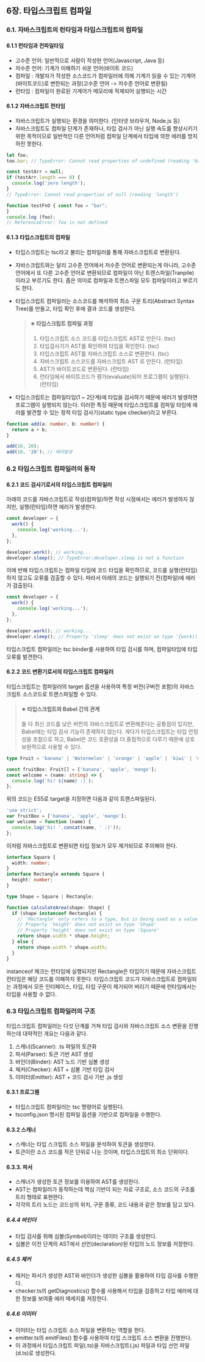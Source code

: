 ## 6장. 타입스크립트 컴파일

### 6.1. 자바스크립트의 런타임과 타입스크립트의 컴파일

#### 6.1.1 런타임과 컨파일타임

- 고수준 언어: 일반적으로 사람이 작성한 언어(Javascript, Java 등)
- 저수준 언어: 기계가 이해하기 쉬운 언어(바이트 코드)
- 컴파일 : 개발자가 작성한 소스코드가 컴파일러에 의해 기계가 읽을 수 있는 기계어(바이트코드)로 변한되는 과정(고수준 언어 -> 저수준 언어로 변환됨)
- 런타임 : 컴파일이 완료된 기계어가 메모리에 적재되어 실행되는 시간

#### 6.1.2 자바스크립트 런타임

- 자바스크립트가 실행되는 환경을 의미한다. (인터넷 브라우저, Node.js 등)
- 자바스크립트도 컴파일 단계가 존재하나, 타입 검사가 아닌 실행 속도를 향상시키기 위한 목적이므로 일반적인 다른 언어처럼 컴파일 단계에서 타입에 의한 에러를 방지하진 못한다.

```javascript
let foo;
too.bar; // TypeError: Cannot read properties of undefined (reading 'bar')

const testArr = null;
if (testArr.length === 0) {
  console.log('zero length');
}
// TypeError: Cannot read properties of null (reading 'length')

function testFnO { const foo = "bar";
}
console.log (foo);
// ReferenceError: foo is not defined
```

#### 6.1.3 타입스크립트의 컴파일

- 타입스크립트는 tsc라고 불리는 컴파일러를 통해 자바스크립트로 변환된다.
- 자바스크립트와는 달리 고수준 언어에서 저수준 언어로 변환되는게 아니라, 고수준 언어에서 또 다른 고수준 언어로 변환되므로 컴파일이 아닌 트랜스파일(Tranpile)이라고 부르기도 한다. 좁은 의미로 컴파일과 트랜스파일 모두 컴파일이라고 부르기도 한다.
- 타입스크립트 컴파일러는 소스코드를 해석하여 최소 구문 트리(Abstract Syntax Tree)를 만들고, 타입 확인 후에 결과 코드를 생성한다.

  > #### ※ 타입스크립트 컴파일 과정
  >
  > 1. 타입스크립트 소스 코드를 타입스크립트 AST로 만든다. (tsc)
  > 2. 타입검사기가 AST를 확인하여 타입을 획인한다. (tsc)
  > 3. 타입스크립트 AST를 자바스크립트 소스로 변환한다. (tsc)
  > 4. 자바스크립트 소스코드를 자바스크립트 AST 로 만든다. (런타임)
  > 5. AST가 바이트코드로 변환된다. (런타임)
  > 6. 런타임에서 바이트코드가 평가(evaluate)되어 프로그램이 실행된다. (런타임)

- 타입스크립트는 컴파일타임(1 ~ 2단계)에 타입을 검사하기 때문에 에러가 발생하면 프로그램이 실행되지 않는다. 이러한 특징 때문에 타입스크립트를 컴파일 타임에 에러를 발견할 수 있는 정적 타입 검사기(static type checker)라고 부른다.

```typescript
function add(a: number, b: number) {
  return a + b;
}

add(10, 20);
add(10, '20'); // 에러발생
```

### 6.2 타입스크립트 컴파일러의 동작

#### 6.2.1 코드 검사기로서의 타입스크립트 컴파일러

아래의 코드를 자바스크립트로 작성(컴파일)하면 작성 시점에서는 에러가 발생하지 않지만, 실행(런타임)하면 에러가 발생한다.

```javascript
const developer = {
  work() {
    console.log('working...');
  },
};

developer.work(); // working...
developer.sleep(); // TypeError:developer.sleep is not a function
```

이에 반해 타입스크립트는 컴파일 타임에 코드 타입을 확인하므로, 코드를 실행(런타임)하지 않고도 오류를 검출할 수 있다. 따라서 아래의 코드는 실행되기 전(컴파일)에 에러가 검출된다.

```typescript
const developer = {
  work() {
    console.log('working...');
  },
};

developer.work(); // working...
developer.sleep(); // Property 'sleep' does not exist on type '{work(): void;}'
```

타입스크립트 컴파일러는 tsc binder를 사용하여 타입 검시를 하며, 컴파일타임에 타입 오류를 발견한다.

#### 6.2.2 코드 변환기로서의 타입스크립트 컴파일러

타입스크립트는 컴파일러의 target 옵션을 사용하여 특정 버전(구버전 포함)의 자바스크립트 소스코드로 트랜스파일할 수 있다.

> #### ※ 타입스크립트와 Babel 간의 관계
>
> 둘 다 최신 코드를 낮은 버전의 자바스크립트로 변환해준다는 공통점이 있지만, Babel에는 타입 검사 기능이 존재하지 않는다. 게다가 타입스크립트는 타입 안정성을 초점으로 하고, Babel은 코드 호환성을 더 중점적으로 다루기 때문에 상호 보완적으로 사용할 수 있다.

```typescript
type Fruit = 'banana' | 'Watermelon' | 'orange' | 'apple' | 'kiwi' | 'mango';

const fruitBox: Fruit[] = ['banana', 'apple', 'mango'];
const welcome = (name: string) => {
  console.log(`hi! ${name} :)`);
};
```

위의 코드는 ES5로 target을 지정하면 다음과 같이 트랜스파일된다.

```javascript
'use strict';
var fruitBox = ['banana', 'apple', 'mango'];
var welcome = function (name) {
  console.log('hi! '.concat(name, ' :)'));
};
```

이처럼 자바스크립트로 변환되면 타입 정보가 모두 제거되므로 주의해야 한다.

```typescript
interface Square {
  width: number;
}
interface Rectangle extends Square {
  height: number;
}

type Shape = Square | Rectangle;

function calculateArea(shape: Shape) {
  if (shape instanceof Rectangle) {
    // 'Rectangle' only refers to a type, but is being used as a value here
    // Property 'height' does not exist on type 'Shape'
    // Property 'height' does not exist on type 'Square'
    return shape.width * shape.height;
  } else {
    return shape.width * shape.width;
  }
}
```

instanceof 체크는 런타임에 실행되지만 Rectangle은 타입이기 때문에 자바스크립트 런타임은 해당 코드를 이해하지 못한다. 타입스크립트 코드가 자바스크립트로 컴파일되는 과정에서 모든 인터페이스, 타입, 타입 구문이 제거되어 버리기 때문에 런타임에서는 타입을 사용할 수 없다.

### 6.3 타입스크립트 컴파일러의 구조

타입스크립트 컴파일러는 다섯 단계를 거쳐 타입 검사와 자바스크립트 소스 변환을 진행하는데 대략적인 개요는 다음과 같다.

1. 스캐너(Scanner): .ts 파일의 토큰화
2. 파서(Parser): 토큰 기반 AST 생성
3. 바인더(Binder): AST 노드 기반 심볼 생성
4. 체커(Checker): AST + 심볼 기반 타입 검사
5. 이미터(Emitter): AST + 코드 검사 기반 .js 생성

#### 6.3.1 프로그램

- 타입스크립트 컴파일러는 tsc 명령어로 실행된다.
- tsconfig.json 명시된 컴파일 옵션을 기반으로 컴파일을 수행한다.

#### 6.3.2 스캐너

- 스캐너는 타입 스크립트 소스 파일을 분석하여 토큰을 생성한다.
- 토큰이란 소스 코드를 작은 단위로 나눈 것이며, 타입스크립트의 최소 단위이다.

#### 6.3.3. 파서

- 스캐너가 생성한 토큰 정보를 이용하여 AST를 생성한다.
- AST는 컴파일러가 동작하는데 핵심 기반이 되는 자료 구조로, 소스 코드의 구조를 트리 형태로 표현한다.
- 각각의 트리 노드는 코드상의 위치, 구문 종류, 코드 내용과 같은 정보를 담고 있다.

##### 6.4.4 바인더

- 타입 검사를 위해 심볼(Symbol)이라는 데이터 구조를 생성한다.
- 심볼은 이전 단계의 AST에서 선언(declaration)된 타입의 노드 정보를 저장한다.

##### 6.4.5 체커

- 체커는 파서가 생성한 AST와 바인더가 생성한 심볼을 활용하여 타입 검사를 수행한다.
- checker.ts의 getDiagnostics() 함수를 사용해서 타입을 검증하고 타입 에러에 대한 정보를 보여줄 에러 메세지를 저장한다.

##### 6.4.6 이미터

- 이미터는 타입 스크립트 소스 파일을 변환하는 역할을 한다.
- emitter.ts의 emitFiles() 함수를 사용하여 타입 스크립트 소스 변환을 진행한다.
- 이 과정에서 타입스크립트 파일(.ts)을 자바스크립트(.js) 파일과 타입 선언 파일(d.ts)로 생성한다.
